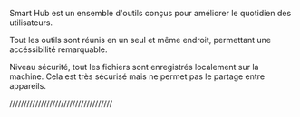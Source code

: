 Smart Hub est un ensemble d'outils conçus pour améliorer le quotidien des utilisateurs.

Tout les outils sont réunis en un seul et même endroit, permettant une accéssibilité remarquable.

Niveau sécurité, tout les fichiers sont enregistrés localement sur la machine. Cela est très sécurisé mais ne permet pas le partage entre appareils.

////////////////////////////////////